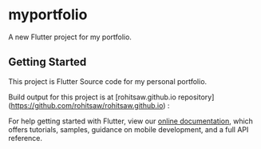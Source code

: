 # myportfolio

A new Flutter project for my portfolio.

## Getting Started

This project is Flutter Source code for my personal portfolio.

Build output for this project is at [rohitsaw.github.io repository] (https://github.com/rohitsaw/rohitsaw.github.io) :


For help getting started with Flutter, view our
[online documentation](https://flutter.dev/docs), which offers tutorials,
samples, guidance on mobile development, and a full API reference.
